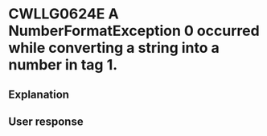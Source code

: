 # CWLLG0624E A NumberFormatException 0 occurred while converting a string into a number in tag 1.

## Explanation

## User response